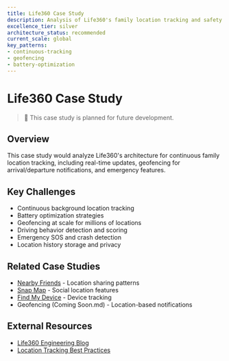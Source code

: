 ```yaml
---
title: Life360 Case Study
description: Analysis of Life360's family location tracking and safety platform
excellence_tier: silver
architecture_status: recommended
current_scale: global
key_patterns:
- continuous-tracking
- geofencing
- battery-optimization
---
```


# Life360 Case Study

> 🚧 This case study is planned for future development.

## Overview
This case study would analyze Life360's architecture for continuous family location tracking, including real-time updates, geofencing for arrival/departure notifications, and emergency features.

## Key Challenges
- Continuous background location tracking
- Battery optimization strategies
- Geofencing at scale for millions of locations
- Driving behavior detection and scoring
- Emergency SOS and crash detection
- Location history storage and privacy

## Related Case Studies
- [Nearby Friends](../../../architects-handbook/case-studies/location-services/nearby-friends.md) - Location sharing patterns
- [Snap Map](../../../architects-handbook/case-studies/location-services/snap-map.md) - Social location features
- [Find My Device](../../../architects-handbook/case-studies/location-services/find-my-device.md) - Device tracking
- Geofencing (Coming Soon.md) - Location-based notifications

## External Resources
- [Life360 Engineering Blog](https://life360.engineering/)
- [Location Tracking Best Practices](https://www.life360.com/privacy-policy/)